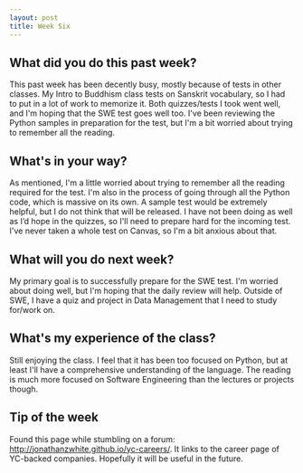 ```yaml
---
layout: post
title: Week Six
---
```


## What did you do this past week? ##
This past week has been decently busy, mostly because of tests in other classes. My Intro to Buddhism class tests on Sanskrit vocabulary, so I had to put in a lot of work to memorize it. Both quizzes/tests I took went well, and I'm hoping that the SWE test goes well too. I've been reviewing the Python samples in preparation for the test, but I'm a bit worried about trying to remember all the reading.

## What's in your way? ##
As mentioned, I'm a little worried about trying to remember all the reading required for the test. I'm also in the process of going through all the Python code, which is massive on its own. A sample test would be extremely helpful, but I do not think that will be released. I have not been doing as well as I’d hope in the quizzes, so I'll need to prepare hard for the incoming test. I've never taken a whole test on Canvas, so I'm a bit anxious about that.

## What will you do next week? ##
My primary goal is to successfully prepare for the SWE test. I'm worried about doing well, but I'm hoping that the daily review will help.  Outside of SWE, I have a quiz and project in Data Management that I need to study for/work on.  

## What's my experience of the class? ##
Still enjoying the class. I feel that it has been too focused on Python, but at least I'll have a comprehensive understanding of the language. The reading is much more focused on Software Engineering than the lectures or projects though.  

## Tip of the week ##
Found this page while stumbling on a forum: http://jonathanzwhite.github.io/yc-careers/. It links to the career page of YC-backed companies. Hopefully it will be useful in the future.